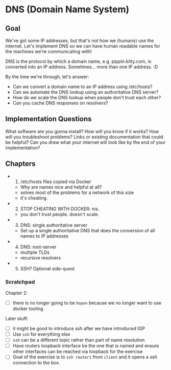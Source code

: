 # DNS (Domain Name System)

## Goal

We've got some IP addresses, but that's not how we (humans) use the internet. Let's implement DNS so we can have human readable names for the machines we're communicating with!

DNS is the protocol by which a domain name, e.g. pippin.kitty.com, is converted into an IP address. Sometimes... more than one IP address. :D

By the time we're through, let's answer:

- Can we convert a domain name to an IP address using /etc/hosts?
- Can we automate the DNS lookup using an authoritative DNS server?
- How do we scale the DNS lookup when people don't trust each other?
- Can you cache DNS responses on resolvers?

## Implementation Questions

What software are you gonna install?
How will you know if it works?
How will you troubleshoot problems?
Links or existing documentation that could be helpful?
Can you draw what your internet will look like by the end of your implementation?

## Chapters

- 1. /etc/hosts files copied via Docker
  - Why are names nice and helpful at all?
  - solves most of the problems for a network of this size
  - it's cheating.
- 2. STOP CHEATING WITH DOCKER: nis.
  - you don't trust people. doesn't scale.
- 3. DNS: single authoritative server
  - Set up a single authoritative DNS that does the conversion of all names to IP addresses
- 4. DNS: root-server
  - multiple TLDs
  - recursive resolvers
- 5. SSH? Optional side-quest

### Scratchpad

Chapter 2:

- [ ] there is no longer going to be `hopon` because we no longer want to use docker tooling

Later stuff:

- [ ] it might be good to introduce ssh after we have introduced IGP
- [ ] Use `ssh` for everything else
- [ ] `ssh` can be a different topic rather than part of name resolution
- [ ] Have routers loopback interface be the one that is named and ensure other interfaces can be reached via loopback for the exercise
- [ ] Goal of the exercise is to `ssh router1` from `client` and it opens a ssh connection to the box.